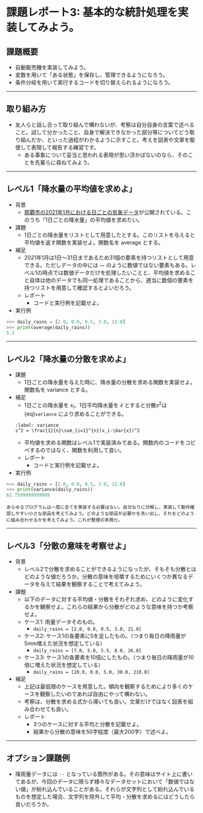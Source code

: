# 課題レポート3: 基本的な統計処理を実装してみよう。

## 課題概要
- 自動販売機を実装してみよう。
- 変数を用いて「ある状態」を保存し、管理できるようになろう。
- 条件分岐を用いて実行するコードを切り替えられるようになろう。

---
## 取り組み方
- 友人らと話し合って取り組んで構わないが、考察は自分自身の言葉で述べること。試して分かったこと、自身で解決できなかった部分等についてどう取り組んだか、といった過程がわかるように示すこと。考えを図表や文章を駆使して表現して報告する練習です。
  - ある事象について妥当と思われる表現が思い浮かばないのなら、そのことを先輩らに尋ねてみよう。

---
## レベル1「降水量の平均値を求めよ」
- 背景
  - [那覇市の2021年1月における日ごとの気象データ](https://www.data.jma.go.jp/obd/stats/etrn/view/daily_s1.php?prec_no=91&block_no=47936&year=2021&month=1&day=&view=)が公開されている。このうち「1日ごとの降水量」の平均値を求めたい。
- 課題
  - 1日ごとの降水量をリストとして用意したとする。このリストを与えると平均値を返す関数を実装せよ。関数名を average とする。
- 補足
  - 2021年1月は1日〜31日まであるため31個の要素を持つリストとして用意できる。ただしデータの中には **--** のように数値ではない要素もある。レベル1の時点では数値データだけを処理したいことと、平均値を求めること自体は他のデータでも同一処理であることから、適当に数個の要素を持つリストを用意して確認するとよいだろう。
  - レポート
    - コードと実行例を記載せよ。
- 実行例
```python
>>> daily_rains = [2.0, 0.0, 0.5, 3.0, 21.0]
>>> print(average(daily_rains))
5.3
```

---
## レベル2「降水量の分散を求めよ」
- 課題
  - 1日ごとの降水量を与えた時に、降水量の分散を求める関数を実装せよ。関数名を variance とする。
- 補足
  - 1日ごとの降水量を $x_i$、1日平均降水量を $\bar{x}$ とすると分散$s^2$は {eq}`variance` により求めることができる。
  ```{math}
  :label: variance
  s^2 = \frac{1}{n}\sum_{i=1}^{n}(x_i-\bar{x})^2
  ```
  - 平均値を求める関数はレベル1で実装済みである。関数内のコードをコピペするのではなく、関数を利用して良い。
  - レポート
    - コードと実行例を記載せよ。
- 実行例
```python
>>> daily_rains = [2.0, 0.0, 0.5, 3.0, 21.0]
>>> print(variance(daily_rains))
62.7599999999999
```

```{note}
あらゆるプログラムは一度に全てを実装する必要はない。自分なりに分解し、実装して動作確認しやすい小さな部品を考えてみよう。どのような部品が必要かを洗い出し、それをどのように組み合わせるかを考えてみよう。これが整理の本質だ。
```

---
## レベル3「分散の意味を考察せよ」
- 背景
  - レベル2で分散を求めることができるようになったが、そもそも分散とはどのような値だろうか。分散の意味を咀嚼するためにいくつか異なるデータを与えて結果を観察することで考えてみよう。
- 課題
  - 以下のデータに対する平均値・分散をそれぞれ求め、どのように変化するかを観察せよ。これらの結果から分散がどのような意味を持つか考察せよ。
  - ケース1: 雨量データそのもの。
    - ``daily_rains = [2.0, 0.0, 0.5, 3.0, 21.0]``
  - ケース2: ケース1の各要素に5を足したもの。（つまり毎日の降雨量が5mm増えた状況を想定している）
    - ``daily_rains = [7.0, 5.0, 5.5, 8.0, 26.0]``
  - ケース3: ケース1の各要素を10倍にしたもの。（つまり毎日の降雨量が10倍に増えた状況を想定している）
    - ``daily_rains = [20.0, 0.0, 5.0, 30.0, 210.0]``
- 補足
  - 上記は最低限のケースを用意した。傾向を観察するためにより多くのケースを観察したいのであれば自由にやって構わない。
  - 考察は、分散を求める式から導いても良い。文章だけではなく図表を組み合わせても良い。
  - レポート
    - 3つのケースに対する平均と分散を記載せよ。
    - 結果から分散の意味を50字程度（最大200字）で述べよ。

---
## オプション課題例
- 降雨量データには ``--`` となっている箇所がある。その意味はサイト上に書いてあるが、今回のデータに限らず様々なデータセットにおいて「数値ではない値」が紛れ込んでいることがある。それらが文字列として紛れ込んでいるものを想定した場合、文字列を除外して平均・分散を求めるにはどうしたら良いだろうか。
